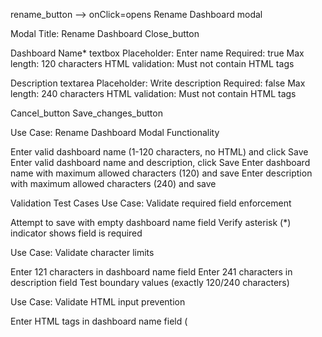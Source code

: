 rename_button --> onClick=opens Rename Dashboard modal

Modal Title: Rename Dashboard
Close_button

Dashboard Name* textbox
    Placeholder: Enter name
    Required: true
    Max length: 120 characters
    HTML validation: Must not contain HTML tags

Description textarea
    Placeholder: Write description
    Required: false
    Max length: 240 characters
    HTML validation: Must not contain HTML tags

Cancel_button
Save_changes_button


Use Case: Rename Dashboard Modal Functionality

Enter valid dashboard name (1-120 characters, no HTML) and click Save
Enter valid dashboard name and description, click Save
Enter dashboard name with maximum allowed characters (120) and save
Enter description with maximum allowed characters (240) and save

Validation Test Cases
Use Case: Validate required field enforcement

Attempt to save with empty dashboard name field
Verify asterisk (*) indicator shows field is required

Use Case: Validate character limits

Enter 121 characters in dashboard name field
Enter 241 characters in description field
Test boundary values (exactly 120/240 characters)

Use Case: Validate HTML input prevention

Enter HTML tags in dashboard name field (<script>, <div>, etc.)
Enter HTML tags in description field
Test various HTML entities and special characters

UI Interaction Test Cases
Use Case: Modal behavior and navigation

Click rename button to open modal
Verify modal title displays "Rename Dashboard"
Click close button to dismiss modal
Click outside modal area (if applicable)
Press Escape key to close modal

Use Case: Form field interactions

Verify placeholder text displays correctly
Test tab navigation between fields
Test copy/paste functionality in both fields
Clear fields and verify placeholders reappear

Use Case: Button functionality

Cancel button closes modal without saving changes
Save button validates inputs before proceeding
Button states (enabled/disabled based on validation)

Edge Cases and Error Handling
Use Case: Handle special characters and edge inputs

Test with special characters (quotes, apostrophes, foreign characters)
Test with only spaces in required field
Test with mixed valid/invalid combinations

Use Case: System behavior validation

Test modal behavior with slow network connections
Verify data persistence after successful save
Test concurrent user scenarios (if applicable)
